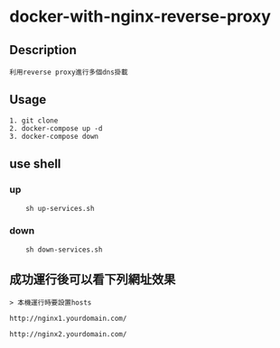 # docker-with-nginx-reverse-proxy

## Description

    利用reverse proxy進行多個dns掛載

## Usage

    1. git clone
    2. docker-compose up -d
    3. docker-compose down

## use shell

### up

```
    sh up-services.sh
```

### down

```
    sh down-services.sh
```

## 成功運行後可以看下列網址效果

    > 本機運行時要設置hosts

    http://nginx1.yourdomain.com/

    http://nginx2.yourdomain.com/
